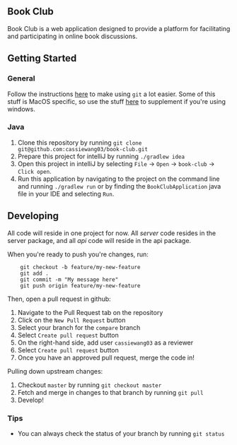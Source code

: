Book Club
---------
Book Club is a web application designed to provide a platform for facilitating and participating in online book discussions.

## Getting Started

### General
Follow the instructions [here](https://gist.github.com/trey/2722934) to make using `git` a lot easier. Some of this stuff is MacOS specific, so use the stuff [here](https://gist.github.com/dmangiarelli/1a0ae107aaa5c478c51e) to supplement if you're using windows.

### Java
1. Clone this repository by running `git clone git@github.com:cassiewang03/book-club.git`
2. Prepare this project for intelliJ by running `./gradlew idea`
3. Open this project in intelliJ by selecting `File` -> `Open` -> `book-club` -> `Click open`. 
4. Run this application by navigating to the project on the command line and running `./gradlew run` or by finding the `BookClubApplication` java file in your IDE and selecting `Run`.

## Developing
All code will reside in one project for now. All *server* code resides in the server package, and all *api* code will reside in the api package.

When you're ready to push you're changes, run:

```
    git checkout -b feature/my-new-feature
    git add .
    git commit -m "My message here"
    git push origin feature/my-new-feature
```

Then, open a pull request in github:
1. Navigate to the Pull Request tab on the repository
2. Click on the `New Pull Request` button
3. Select your branch for the `compare` branch
4. Select `Create pull request` button
5. On the right-hand side, add user `cassiewang03` as a reviewer
6. Select `Create pull request` button
7. Once you have an approved pull request, merge the code in!

Pulling down upstream changes:
1. Checkout `master` by running `git checkout master`
2. Fetch and merge in changes to that branch by running `git pull`
3. Develop!

### Tips
- You can always check the status of your branch by running `git status`
